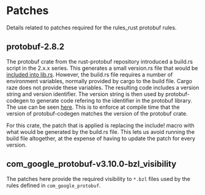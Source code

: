 # Patches

Details related to patches required for the rules_rust protobuf rules.

## protobuf-2.8.2

The protobuf crate from the rust-protobuf repository introduced a build.rs
script in the 2.x.x series. This generates a small version.rs file that would be
[included into lib.rs](https://github.com/stepancheg/rust-protobuf/blob/v2.8/protobuf/src/lib.rs#L122).
However, the build.rs file requires a number of environment variables, normally
provided by cargo to the build file. Cargo raze does not provide these
variables. The resulting code includes a version string and version identifier.
The version string is then used by protobuf-codegen to generate code refering to
the identifier in the protobuf library. The use can be seen
[here](https://github.com/stepancheg/rust-protobuf/blob/v2.8/protobuf-codegen/src/lib.rs#L160).
This is to enforce at compile time that the version of protobuf-codegen matches
the version of the protobuf crate.

For this crate, the patch that is applied is replacing the include! macro with
what would be generated by the build.rs file. This lets us avoid running the
build file altogether, at the expense of having to update the patch for every
version.


## com_google_protobuf-v3.10.0-bzl_visibility

The patches here provide the required visibility to `*.bzl` files used by the rules defined in `com_google_protobuf`.
